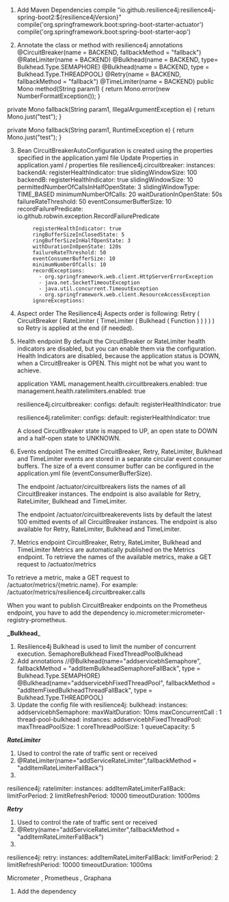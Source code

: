 1. Add Maven Dependencies
  compile "io.github.resilience4j:resilience4j-spring-boot2:${resilience4jVersion}"
  compile('org.springframework.boot:spring-boot-starter-actuator')
  compile('org.springframework.boot:spring-boot-starter-aop')

2. Annotate the class or method with resilience4j annotations
@CircuitBreaker(name = BACKEND, fallbackMethod = "fallback")
@RateLimiter(name = BACKEND)
@Bulkhead(name = BACKEND, type= Bulkhead.Type.SEMAPHORE) 
@Bulkhead(name = BACKEND, type = Bulkhead.Type.THREADPOOL)
@Retry(name = BACKEND, fallbackMethod = "fallback")
@TimeLimiter(name = BACKEND)
public Mono<String> method(String param1) {
    return Mono.error(new NumberFormatException());
}

private Mono<String> fallback(String param1, IllegalArgumentException e) {
    return Mono.just("test");
}

private Mono<String> fallback(String param1, RuntimeException e) {
    return Mono.just("test");
}  

3. Bean CircuitBreakerAutoConfiguration is created using the properties specified in the application.yaml file
Update Properties in application.yaml / properties file
resilience4j.circuitbreaker:
    instances:
        backendA:
            registerHealthIndicator: true
            slidingWindowSize: 100
        backendB:
            registerHealthIndicator: true
            slidingWindowSize: 10
            permittedNumberOfCallsInHalfOpenState: 3
            slidingWindowType: TIME_BASED
            minimumNumberOfCalls: 20
            waitDurationInOpenState: 50s
            failureRateThreshold: 50
            eventConsumerBufferSize: 10
            recordFailurePredicate: io.github.robwin.exception.RecordFailurePredicate

            registerHealthIndicator: true
            ringBufferSizeInClosedState: 5
            ringBufferSizeInHalfOpenState: 3
            withDurationInOpenState: 120s
            failureRateThreshold: 50
            eventConsumerBufferSize: 10
            minimumNumberOfCalls: 10
            recordExceptions:
              - org.springframework.web.client.HttpServerErrorException
              - java.net.SocketTimeoutException
              - java.util.concurrent.TimeoutException
              - org.springframework.web.client.ResourceAccessException
            ignoreExceptions:            



4. Aspect order
   The Resilience4j Aspects order is following:
   Retry ( CircuitBreaker ( RateLimiter ( TimeLimiter ( Bulkhead ( Function ) ) ) ) )
   so Retry is applied at the end (if needed).

5. Health endpoint
   By default the CircuitBreaker or RateLimiter health indicators are disabled, but you can enable them via the configuration. Health Indicators are disabled, because the application status is DOWN, when a CircuitBreaker is OPEN. This might not be what you want to achieve.
   
   application YAML
   management.health.circuitbreakers.enabled: true
   management.health.ratelimiters.enabled: true
   
   resilience4j.circuitbreaker:
     configs:
       default:
         registerHealthIndicator: true
   
   
   resilience4j.ratelimiter:
     configs:
       default:
         registerHealthIndicator: true
         
   A closed CircuitBreaker state is mapped to UP, an open state to DOWN and a half-open state to UNKNOWN.   

6. Events endpoint
   The emitted CircuitBreaker, Retry, RateLimiter, Bulkhead and TimeLimiter events are stored in a separate circular event consumer buffers. The size of a event consumer buffer can be configured in the application.yml file (eventConsumerBufferSize).
   
   The endpoint /actuator/circuitbreakers lists the names of all CircuitBreaker instances. The endpoint is also available for Retry, RateLimiter, Bulkhead and TimeLimiter.
   
   The endpoint /actuator/circuitbreakerevents lists by default the latest 100 emitted events of all CircuitBreaker instances. The endpoint is also available for Retry, RateLimiter, Bulkhead and TimeLimiter.
   
7. Metrics endpoint
   CircuitBreaker, Retry, RateLimiter, Bulkhead and TimeLimiter Metrics are automatically published on the Metrics endpoint. To retrieve the names of the available metrics, make a GET request to /actuator/metrics

To retrieve a metric, make a GET request to /actuator/metrics/{metric.name}.
For example: /actuator/metrics/resilience4j.circuitbreaker.calls

When you want to publish CircuitBreaker endpoints on the Prometheus endpoint, you have to add the dependency io.micrometer:micrometer-registry-prometheus.


**_Bulkhead**_ 
1. Resilience4j Bulkhead is used to limit the number of concurrent execution.
    SemaphoreBulkhead
    FixedThreadPoolBulkhead
2. Add annotations
    //@Bulkhead(name="addservicebhSemaphore", fallbackMethod = "addItemBulkheadSemaphoreFallBack", type = Bulkhead.Type.SEMAPHORE)
    @Bulkhead(name="addservicebhFixedThreadPool", fallbackMethod = "addItemFixedBulkheadThreadFallBack", type = Bulkhead.Type.THREADPOOL)
3. Update the config file with 
resilience4j:
  bulkhead:
    instances:
      addservicebhSemaphore:
        maxWaitDuration: 10ms
        maxConcurrentCall : 1
  thread-pool-bulkhead:
    instances:
      addservicebhFixedThreadPool:
        maxThreadPoolSize: 1
        coreThreadPoolSize: 1
        queueCapacity: 5
       
**_RateLimiter_**
1. Used to control the rate of traffic sent or received       
2. @RateLimiter(name="addServiceRateLimiter",fallbackMethod = "addItemRateLimiterFallBack")
3. 
resilience4j:
  ratelimiter:
    instances:
      addItemRateLimiterFallBack:
        limitForPeriod: 2
        limitRefreshPeriod: 10000
        timeoutDuration: 1000ms
        
**_Retry_**
1. Used to control the rate of traffic sent or received       
2. @Retry(name="addServiceRateLimiter",fallbackMethod = "addItemRateLimiterFallBack")
3. 
resilience4j:
  retry:
    instances:
      addItemRateLimiterFallBack:
        limitForPeriod: 2
        limitRefreshPeriod: 10000
        timeoutDuration: 1000ms        
        


        
Micrometer , Prometheus , Graphana
1. Add the dependency
